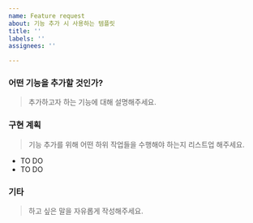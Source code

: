 ```yaml
---
name: Feature request
about: 기능 추가 시 사용하는 템플릿
title: ''
labels: ''
assignees: ''

---
```


### 어떤 기능을 추가할 것인가?

> 추가하고자 하는 기능에 대해 설명해주세요.

### 구현 계획

> 기능 추가를 위해 어떤 하위 작업들을 수행해야 하는지 리스트업 해주세요.

- TO DO
- TO DO

### 기타

> 하고 싶은 말을 자유롭게 작성해주세요.
